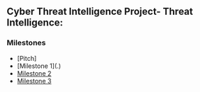 ## Cyber Threat Intelligence Project- Threat Intelligence: 


### Milestones
- [Pitch]
- [Milestone 1](.\)
- [Milestone 2](#proposed-project-timeline)
- [Milestone 3](#risk-list)
